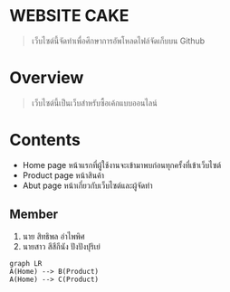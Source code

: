 # WEBSITE CAKE
> เว็บไซต์นี้จัดทำเพื่อศึกษาการอัพโหลดไฟล์จัดเก็บบน Github

# Overview
> เว็บไซต์นี้เป็นเว็บสำหรับซื้อเค้กแบบออนไลน์

# Contents

 - Home page
 หน้าแรกที่ผู้ใช้งานจะเข้ามาพบก่อนทุกครั้งที่เข้าเว็บไซต์
 - Product page
 หน้าสินค้า
 - Abut page
 หน้าเกี่ยวกับเว็บไซต์และผู้จัดทำ
 ## Member
 1. นาย สิทธิพล อำไพพิศ
 2. นายสาว สีสีกีนัง ปังปังปุริเย่



```mermaid
graph LR
A(Home) --> B(Product)
A(Home) --> C(Product)
